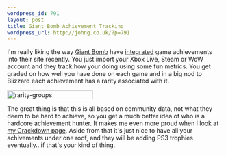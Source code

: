 ```yaml
--- 
wordpress_id: 791
layout: post
title: Giant Bomb Achievement Tracking
wordpress_url: http://johng.co.uk/?p=791
---
```

I'm really liking the way <a href="http://www.giantbomb.com/">Giant Bomb</a> have <a href="http://www.giantbomb.com/news/steam-achievements-added-to-giant-bomb/1421/">integrated</a> game achievements into their site recently. You just import your Xbox Live, Steam or WoW account and they track how your doing using some fun metrics. You get graded on how well you have done on each game and in a big nod to Blizzard each achievement has a rarity associated with it.

<img class="aligncenter size-full wp-image-821" title="rarity-groups" src="http://johng.co.uk/wp-content/uploads/2009/06/rarity-groups.jpg" alt="rarity-groups" width="200" height="20" />

The great thing is that this is all based on community data, not what they deem to be hard to achieve, so you get a much better idea of who is a hardcore achievement hunter. It makes me even more proud when I look at <a href="http://www.giantbomb.com/profile/johng/achievements/?upid=488921&amp;sid=5172">my Crackdown page</a>. Aside from that it's just nice to have all your achivements under one roof, and they will be adding PS3 trophies eventually...if that's your kind of thing.
<p style="text-align: center;"><a href="http://www.giantbomb.com/profile/johng/games/"><img class="aligncenter" src="http://gamergrade.giantbomb.com/johng.png" alt="" /></a></p>
